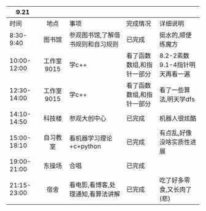 | 9.21        |            |                                   |                           |                                |
| ----------- | :--------: | --------------------------------- | ------------------------- | ------------------------------ |
| 时间        |    地点    | 事项                              | 完成情况                  | 详细说明                       |
| 8:30-9:40   |   图书馆   | 参观图书馆,了解借书规则和自习规则 | 已完成                    | 挺水的,顺便练魔方           |
| 10:00-12:00 | 工作室9015 | 学c++                             | 看了函数数组,和指针一部分 | 8.2-2素数9.1-4指针明天再看一遍|
| 12:30-14:00 | 工作室9015 | 学c++                             | 看了函数数组,和指针一部分 | 看了一些算法,明天学dfs         |
| 14:10-14:50 |   科技楼   | 参观大创中心                      | 已完成                    | 机器人很炫酷                   |
| 15:00-18:10 |  自习教室  | 看机器学习理论+c+python           | 已完成                    | 有点乱,好像没啥实质性进展            |
| 19:00-21:00 |   东操场   | 合唱                              | 已完成                    |                                |
| 21:15-23:00 |    宿舍    | 看电影,看博客,处理通知,看算法讲解 | 已完成                    | 吃了好多零食,又长肉了(悲)      |
